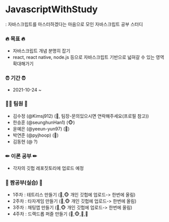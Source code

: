 # JavascriptWithStudy
: 자바스크립트를 마스터하겠다는 마음으로 모인 자바스크립트 공부 스터디 


### 🔥 목표 🔥
- 자바스크립트 개념 분명히 잡기
- react, react native, node.js 등으로 자바스크립트 기반으로 넓혀갈 수 있는 영역 확대해가기



### ⏰ 기간 ⏰
- 2021-10-24 ~



### 🙋‍♂️ 팀원 🙋‍
- 김수정 (@Kimsj912) (🐯, 팀장-문의있으시면 연락해주세요(프로필 참고))
- 한승훈 (@seunghunHan1) (🐵)
- 윤예은 (@yeeun-yun97) (🐣)
- 박연준 (@pyjhoop) (🦝)
- 김동현 (@ ?)


### ✏ 이론 공부 ✏
 - 각자의 깃헙 레포짓토리에 업로드 예정


### 📝 짬공부(실습) 📝
- 1주차 : 테트리스 만들기 (🐯,🐵 개인 깃헙에 업로드-> 한번에 올림) 
- 2주차 : 타자게임 만들기 (🐯,🐵 개인 깃헙에 업로드-> 한번에 올림)
- 3주차 : 채팅앱 만들기 (🐯,🐵 개인 깃헙에 업로드-> 한번에 올림)
- 4주차 : 드랙드롭 퍼즐 만들기 (🐯,🐵,🐣,🦝
